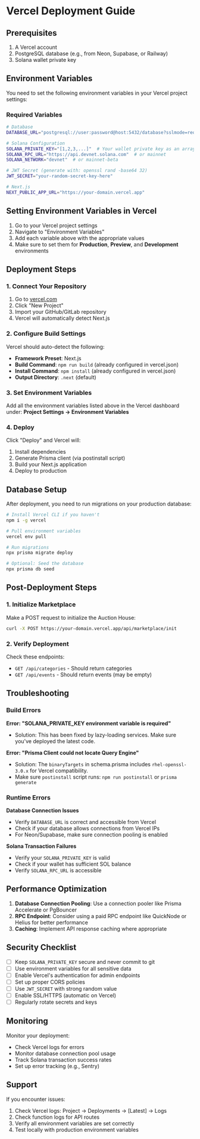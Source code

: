 # Vercel Deployment Guide

## Prerequisites

1. A Vercel account
2. PostgreSQL database (e.g., from Neon, Supabase, or Railway)
3. Solana wallet private key

## Environment Variables

You need to set the following environment variables in your Vercel project settings:

### Required Variables

```bash
# Database
DATABASE_URL="postgresql://user:password@host:5432/database?sslmode=require"

# Solana Configuration
SOLANA_PRIVATE_KEY="[1,2,3,...]"  # Your wallet private key as an array
SOLANA_RPC_URL="https://api.devnet.solana.com"  # or mainnet
SOLANA_NETWORK="devnet"  # or mainnet-beta

# JWT Secret (generate with: openssl rand -base64 32)
JWT_SECRET="your-random-secret-key-here"

# Next.js
NEXT_PUBLIC_APP_URL="https://your-domain.vercel.app"
```

## Setting Environment Variables in Vercel

1. Go to your Vercel project settings
2. Navigate to "Environment Variables"
3. Add each variable above with the appropriate values
4. Make sure to set them for **Production**, **Preview**, and **Development** environments

## Deployment Steps

### 1. Connect Your Repository

1. Go to [vercel.com](https://vercel.com)
2. Click "New Project"
3. Import your GitHub/GitLab repository
4. Vercel will automatically detect Next.js

### 2. Configure Build Settings

Vercel should auto-detect the following:
- **Framework Preset**: Next.js
- **Build Command**: `npm run build` (already configured in vercel.json)
- **Install Command**: `npm install` (already configured in vercel.json)
- **Output Directory**: `.next` (default)

### 3. Set Environment Variables

Add all the environment variables listed above in the Vercel dashboard under:
**Project Settings → Environment Variables**

### 4. Deploy

Click "Deploy" and Vercel will:
1. Install dependencies
2. Generate Prisma client (via postinstall script)
3. Build your Next.js application
4. Deploy to production

## Database Setup

After deployment, you need to run migrations on your production database:

```bash
# Install Vercel CLI if you haven't
npm i -g vercel

# Pull environment variables
vercel env pull

# Run migrations
npx prisma migrate deploy

# Optional: Seed the database
npx prisma db seed
```

## Post-Deployment Steps

### 1. Initialize Marketplace

Make a POST request to initialize the Auction House:
```bash
curl -X POST https://your-domain.vercel.app/api/marketplace/init
```

### 2. Verify Deployment

Check these endpoints:
- `GET /api/categories` - Should return categories
- `GET /api/events` - Should return events (may be empty)

## Troubleshooting

### Build Errors

**Error: "SOLANA_PRIVATE_KEY environment variable is required"**
- Solution: This has been fixed by lazy-loading services. Make sure you've deployed the latest code.

**Error: "Prisma Client could not locate Query Engine"**
- Solution: The `binaryTargets` in schema.prisma includes `rhel-openssl-3.0.x` for Vercel compatibility.
- Make sure `postinstall` script runs: `npm run postinstall` or `prisma generate`

### Runtime Errors

**Database Connection Issues**
- Verify `DATABASE_URL` is correct and accessible from Vercel
- Check if your database allows connections from Vercel IPs
- For Neon/Supabase, make sure connection pooling is enabled

**Solana Transaction Failures**
- Verify your `SOLANA_PRIVATE_KEY` is valid
- Check if your wallet has sufficient SOL balance
- Verify `SOLANA_RPC_URL` is accessible

## Performance Optimization

1. **Database Connection Pooling**: Use a connection pooler like Prisma Accelerate or PgBouncer
2. **RPC Endpoint**: Consider using a paid RPC endpoint like QuickNode or Helius for better performance
3. **Caching**: Implement API response caching where appropriate

## Security Checklist

- [ ] Keep `SOLANA_PRIVATE_KEY` secure and never commit to git
- [ ] Use environment variables for all sensitive data
- [ ] Enable Vercel's authentication for admin endpoints
- [ ] Set up proper CORS policies
- [ ] Use `JWT_SECRET` with strong random value
- [ ] Enable SSL/HTTPS (automatic on Vercel)
- [ ] Regularly rotate secrets and keys

## Monitoring

Monitor your deployment:
- Check Vercel logs for errors
- Monitor database connection pool usage
- Track Solana transaction success rates
- Set up error tracking (e.g., Sentry)

## Support

If you encounter issues:
1. Check Vercel logs: Project → Deployments → [Latest] → Logs
2. Check function logs for API routes
3. Verify all environment variables are set correctly
4. Test locally with production environment variables

